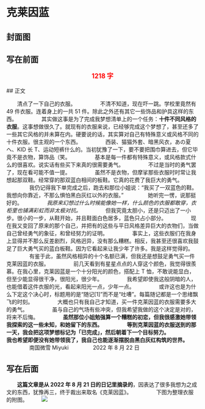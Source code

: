 # 克莱因蓝

## 封面图

## 写在前面

<p style="color:red; text-align:center; font-weight:bold; font-size:larger;">1218 字</p>
## 正文

　　清点了一下自己的衣服。
　　
　　不清不知道，现在吓一跳。学校里竟然有 49 件衣服。连着身上的一共 51 件。除此之外还有其它一些饰品和护具这样的东西。
　　
　　其实做这事是为了完成我梦想清单上的一个任务：**十件不同风格的衣服**。这事想做很久了。就现有的衣服来说，已经够完成这个梦想了，甚至还多了一些其它风格的并未算在内。硬要说的话，其实算对自己有特殊意义或风格不同的十件衣服。很主观的一个东西。
　　
　　西装、猫猫外套、暗黑风衣，あの夏へ、KID 长 T、运动短裤什么的。当初犹豫了一下，要不要把围巾算进去，但它毕竟不是衣物，算饰品（笑。
　　
　　基本是每一件都有特殊意义，或风格款式什么的很喜欢。说实话有些买下来真的很需要勇气。
　　
　　不过是当时的勇气罢了，现在看可能不值一提。
　　
　　虽然不是衣物，但摩挲那些衣服时时常让我想起那双鞋。经常穿的那双蓝白相间的板鞋。它真的花费了我巨大的勇气。
　　
　　我仍记得我下单完成之后，跑去和那位小姐说：“我买了一双蓝色的鞋。我想向你靠近，不那么惧怕黑白灰红以外的衣服。”
　　
　　她听完一愣，说那挺好的。
　　
　　*我原来幻想过什么时候能像她一样，什么颜色的衣服都敢穿，衣柜里也铺满彩虹而非太极对抗。*
　　
　　但我究竟太胆小，还是只迈出了一小步。很小的一步，从鞋开始，并且鞋面白色居多，蓝色只占小部分。
　　
　　现在我又变回了原来的那个自己，并把有的这些与平日风格差异巨大的衣物们，当做自己曾经勇气的象征，和曾经努力的证明。
　　
　　事实上，这些衣服们在我身上显得并不那么反差剧烈，风格迥异，没有那么糟糕。相反，我甚至还很喜欢我鼓足了巨大勇气买的蓝白板鞋。因为它看起来让我少年了许多。我是这样觉得的。
　　
　　有鉴于此，虽然风格相异的十个名额已满，但我还是想鼓足勇气买一件克莱因蓝的衣服。
　　
　　前几天看到有星星点点的人穿这个颜色，我觉得很羨慕。在我心里，克莱因蓝是一个十分阳光的颜色，搭配上 T 恤，不敢说能显白，但至少能显得很干净，很阳光，很少年。
　　
　　我希望即使我这般阴暗的人，也能借着这件衣服的光，看起来阳光一点，少年一点。
　　
　　或许这也是为什么下定这个决心时，标题用的是“随记[1]”而不是“吐嘈”。每篇随记都是一个思绪飘飞的时刻。
　　
　　大概也只有我自己才知道，买一件克莱因蓝的衣服需要多大的勇气。
　　
　　虽与自己的气场有些冲突，但我希望我做的这个决定是对的，将来不后悔。
　　
　　**虽然那位小姐勉强算一个糟糕的初恋，但我很感激她带领我探索的这一些未知，和她留下的东西。**
　　
　　**等到克莱因蓝的衣服送到的那一天，我会把这项梦想标记为「已完成」，然后朝着下一个目标努力。**
　　
　　**我也希望即便没有她带领我了，我自己也能逐渐摆脱由黑白灰红构筑的世界。**
　　
　　<br>
　　
　　南国微雪 Miyuki
　　
　　2022 年 8 月 22 日
　　
## 写在后面

　　**这篇文章是从 2022 年 8 月 21 日的日记里摘录的**，因表达了很多我想为之成文的东西，犹豫再三，终于裁出来取名《克莱因蓝》。
　　
　　下图为整理衣服的附图。
　　
![](https://mmbiz.qpic.cn/mmbiz_jpg/dWftlibjLG52Fq7knYkzw2PkHgFLk2Wm7v8ml1dEmIXAHRpUrfBuD2C2rQ7TQvZdib098iaKdBPqVvOYibTwI91ntg/640?wx_fmt=jpeg&wxfrom=5&wx_lazy=1&wx_co=1)

